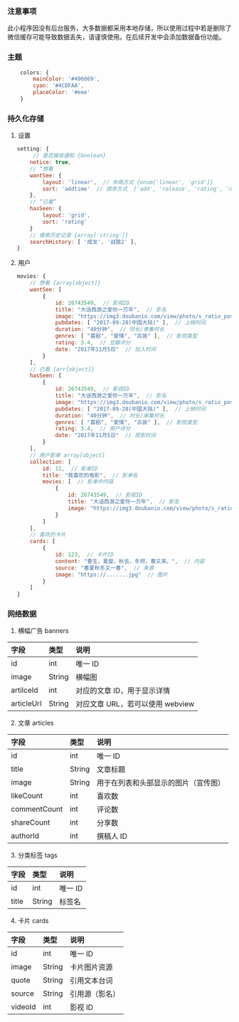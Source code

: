 
### 注意事项
此小程序因没有后台服务，大多数据都采用本地存储，所以使用过程中若是删除了微信缓存可能导致数据丢失，请谨慎使用。在后续开发中会添加数据备份功能。

### 主题
```js
    colors: {
        mainColor: '#496069',
        cyan: '#4CDFAA',
        placeColor: '#eee'
    }
```

### 持久化存储
1. 设置
 ```js
    setting: {
         // 是否接收通知 {boolean}
        notice: true,
        // “想看
        wantSee: {
            layout: 'linear',  // 布局方式 {enum['linear', 'grid']}
            sort: 'addtime'  // 排序方式  ['add', 'release', 'rating', 'name']
        },
        // “已看”
        hasSeen: {
            layout: 'grid',
            sort: 'rating'
        }
        // 搜索历史记录 {array['string']}
        searchHistory: [ '成龙', '战狼2' ],
    }
 ```

2. 用户
 ```js
    movies: {
        // 想看 {array[object]}
        wantSee: [
            {
                id: 26743549,  // 影视ID
                title: "大话西游之爱你一万年",  // 影名
                image: "https://img3.doubanio.com/view/photo/s_ratio_poster/public/p2500309240.jpg",  // 封面图
                pubdates: [ "2017-09-28(中国大陆)" ],  // 上映时间
                duration: "40分钟",  // 时长/单集时长
                genres: [ "喜剧", "爱情", "古装" ],  // 影视类型
                rating: 3.4,  // 豆瓣评分
                date: "2017年11月5日"  // 加入时间
            }
        ],
        // 已看 {arr[object]}
        hasSeen: [
            {
                id: 26743549,  // 影视ID
                title: "大话西游之爱你一万年",  // 影名
                image: "https://img3.doubanio.com/view/photo/s_ratio_poster/public/p2500309240.jpg",  // 封面图
                pubdates: [ "2017-09-28(中国大陆)" ],  // 上映时间
                duration: "40分钟",  // 时长/单集时长
                genres: [ "喜剧", "爱情", "古装" ],  // 影视类型
                rating: 3.4,  // 用户评分
                date: "2017年11月5日"  // 观影时间
            }
        ],
        // 用户影单 array[object]
        collection: [
            id: 11,  // 影单ID
            title: "我喜欢的电影",  // 影单名
            movies: [  // 影单中内容
                {
                    id: 26743549,  // 影视ID
                    title: "大话西游之爱你一万年",  // 影名
                    image: "https://img3.doubanio.com/view/photo/s_ratio_poster/public/p2500309240.jpg"  // 封面图
                }
            ]
        ],
        // 喜欢的卡片
        cards: [
            {
                id: 123,  // 卡片ID
                content: "春生，夏糜，秋去，冬烬，春又来。",  // 内容
                source: "春夏秋冬又一春",  // 来源
                image: "https://.......jpg"  // 图片
            }
        ]
    }
 ```

### 网络数据
1. 横幅广告 banners

| 字段 | 类型 | 说明 |
| :--- | :--- | :--- |
| id | int | 唯一 ID |
| image | String | 横幅图 |
| artilceId | int | 对应的文章 ID，用于显示详情 |
| articleUrl | String | 对应文章 URL，若可以使用 webview |

2. 文章 articles

| 字段 | 类型 | 说明 |
| :--- | :--- | :--- |
| id | int | 唯一 ID |
| title | String | 文章标题 |
| image | String | 用于在列表和头部显示的图片（宣传图）|
| likeCount | int | 喜欢数 |
| commentCount | int | 评论数 |
| shareCount | int | 分享数 |
| authorId | int | 撰稿人 ID | 

3. 分类标签 tags

| 字段 | 类型 | 说明 |
| :--- | :--- | :--- |
| id | int | 唯一 ID |
| title | String | 标签名 |

4. 卡片 cards

| 字段 | 类型 | 说明 |
| :--- | :--- | :--- |
| id | int | 唯一 ID |
| image | String | 卡片图片资源 |
| quote | String | 引用文本台词 |
| source | String | 引用源（影名）|
| videoId | int | 影视 ID |
